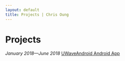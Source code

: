 ```yaml
---
layout: default
title: Projects | Chris Oung
---
```

# Projects

_January 2018—June 2018_ [UWaveAndroid Android App](https://chrisoung1.github.io/uwave-radio/)

